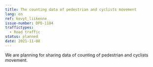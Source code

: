 ```yaml
---
title: The counting data of pedestrian and cyclists movement
lang: en
ref: kevyt_liikenne
issue-number: DPO-1184
traffictypes:
  - Road traffic
status: planned
date: 2021-11-08
---
```



We are planning for sharing data of counting of pedestrian and cyclists movement.
